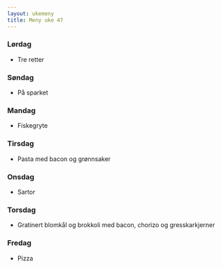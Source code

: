 ```yaml
---
layout: ukemeny
title: Meny uke 47
---
```


### Lørdag

- Tre retter

### Søndag

- På sparket

### Mandag

- Fiskegryte

### Tirsdag

- Pasta med bacon og grønnsaker

### Onsdag

- Sartor

### Torsdag

- Gratinert blomkål og brokkoli med bacon, chorizo og gresskarkjerner

### Fredag

- Pizza


